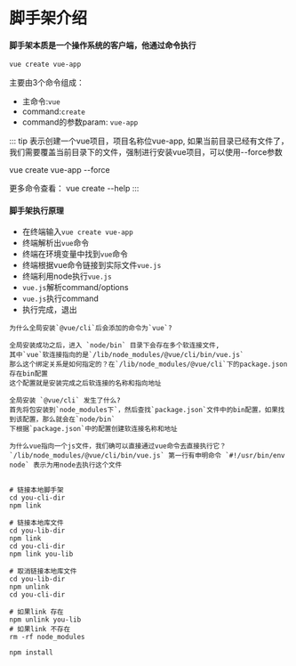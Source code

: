 # 脚手架介绍

#### 脚手架本质是一个操作系统的客户端，他通过命令执行

```sh
vue create vue-app
```
主要由3个命令组成：
* 主命令:`vue`
* command:`create`
* command的参数param: `vue-app`

::: tip
表示创建一个vue项目，项目名称位vue-app, 如果当前目录已经有文件了，我们需要覆盖当前目录下的文件，强制进行安装vue项目，可以使用--force参数

vue create vue-app --force

更多命令查看： vue create --help
:::

#### 脚手架执行原理
* 在终端输入`vue create vue-app`
* 终端解析出`vue`命令
* 终端在环境变量中找到`vue`命令
* 终端根据vue命令链接到实际文件`vue.js`
* 终端利用node执行`vue.js`
* `vue.js`解析command/options
* `vue.js`执行command
* 执行完成，退出


```shell
为什么全局安装`@vue/cli`后会添加的命令为`vue`?

全局安装成功之后，进入 `node/bin` 目录下会存在多个软连接文件,
其中`vue`软连接指向的是`/lib/node_modules/@vue/cli/bin/vue.js`
那么这个绑定关系是如何指定的？在`/lib/node_modules/@vue/cli`下的package.json存在bin配置
这个配置就是安装完成之后软连接的名称和指向地址

全局安装 `@vue/cli` 发生了什么?
首先将包安装到`node_modules下`，然后查找`package.json`文件中的bin配置，如果找到该配置，那么就会在`node/bin`
下根据`package.json`中的配置创建软连接名称和地址

为什么vue指向一个js文件，我们确可以直接通过vue命令去直接执行它？
`/lib/node_modules/@vue/cli/bin/vue.js` 第一行有申明命令 `#!/usr/bin/env node` 表示为用node去执行这个文件
```

```shell

# 链接本地脚手架
cd you-cli-dir
npm link

# 链接本地库文件
cd you-lib-dir
npm link
cd you-cli-dir
npm link you-lib

# 取消链接本地库文件
cd you-lib-dir
npm unlink
cd you-cli-dir

# 如果link 存在
npm unlink you-lib
# 如果link 不存在
rm -rf node_modules

npm install
```

